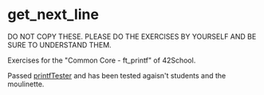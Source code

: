# get_next_line

DO NOT COPY THESE. PLEASE DO THE EXERCISES BY YOURSELF AND BE SURE TO UNDERSTAND THEM.

Exercises for the "Common Core - ft_printf" of 42School.

Passed [printfTester](https://github.com/Tripouille/printfTester) and has been tested agaisn't students and the moulinette.
